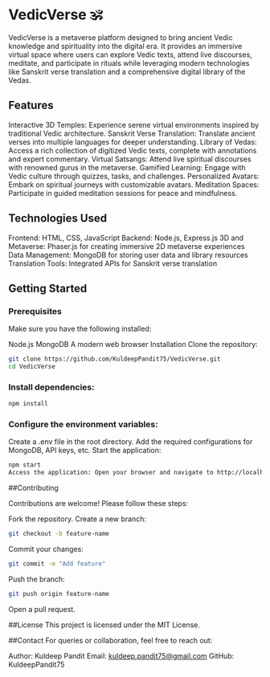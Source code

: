 # VedicVerse 🕉️

VedicVerse is a metaverse platform designed to bring ancient Vedic knowledge and spirituality into the digital era. It provides an immersive virtual space where users can explore Vedic texts, attend live discourses, meditate, and participate in rituals while leveraging modern technologies like Sanskrit verse translation and a comprehensive digital library of the Vedas.

## Features

Interactive 3D Temples: Experience serene virtual environments inspired by traditional Vedic architecture.
Sanskrit Verse Translation: Translate ancient verses into multiple languages for deeper understanding.
Library of Vedas: Access a rich collection of digitized Vedic texts, complete with annotations and expert commentary.
Virtual Satsangs: Attend live spiritual discourses with renowned gurus in the metaverse.
Gamified Learning: Engage with Vedic culture through quizzes, tasks, and challenges.
Personalized Avatars: Embark on spiritual journeys with customizable avatars.
Meditation Spaces: Participate in guided meditation sessions for peace and mindfulness.

## Technologies Used

Frontend: HTML, CSS, JavaScript
Backend: Node.js, Express.js
3D and Metaverse: Phaser.js for creating immersive 2D metaverse experiences
Data Management: MongoDB for storing user data and library resources
Translation Tools: Integrated APIs for Sanskrit verse translation

## Getting Started

### Prerequisites

Make sure you have the following installed:

Node.js
MongoDB
A modern web browser
Installation
Clone the repository:

```bash
git clone https://github.com/KuldeepPandit75/VedicVerse.git
cd VedicVerse
```

### Install dependencies:

```bash
npm install
```

### Configure the environment variables:

Create a .env file in the root directory.
Add the required configurations for MongoDB, API keys, etc.
Start the application:

```bash
npm start
Access the application: Open your browser and navigate to http://localhost:5173.
```

##Contributing

Contributions are welcome! Please follow these steps:

Fork the repository.
Create a new branch:
```bash
git checkout -b feature-name
```
Commit your changes:
```bash
git commit -m "Add feature"
```
Push the branch:
```bash
git push origin feature-name
```
Open a pull request.

##License
This project is licensed under the MIT License.

##Contact
For queries or collaboration, feel free to reach out:

Author: Kuldeep Pandit
Email: kuldeep.pandit75@gmail.com
GitHub: KuldeepPandit75
